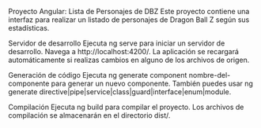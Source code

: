 Proyecto Angular: Lista de Personajes de DBZ
Este proyecto contiene una interfaz para realizar un listado de personajes de Dragon Ball Z según sus estadísticas.

Servidor de desarrollo
Ejecuta ng serve para iniciar un servidor de desarrollo. Navega a http://localhost:4200/. La aplicación se recargará automáticamente si realizas cambios en alguno de los archivos de origen.

Generación de código
Ejecuta ng generate component nombre-del-componente para generar un nuevo componente. También puedes usar ng generate directive|pipe|service|class|guard|interface|enum|module.

Compilación
Ejecuta ng build para compilar el proyecto. Los archivos de compilación se almacenarán en el directorio dist/.
